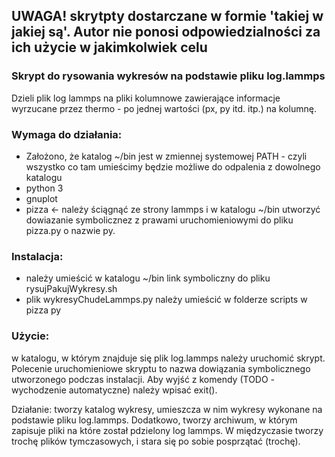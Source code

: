 ## UWAGA! skrytpty dostarczane w formie 'takiej w jakiej są'. Autor nie ponosi odpowiedzialności za ich użycie w jakimkolwiek celu

### Skrypt do rysowania wykresów na podstawie pliku log.lammps
Dzieli plik log lammps na pliki kolumnowe zawierające informacje wyrzucane
przez thermo - po jednej wartości (px, py itd. itp.) na kolumnę.

### Wymaga do działania:
* Założono, że katalog ~/bin jest w zmiennej systemowej PATH - czyli wszystko co tam umieścimy będzie możliwe do odpalenia z dowolnego katalogu
* python 3
* gnuplot
* pizza <- należy ściągnąć ze strony lammps i w katalogu ~/bin utworzyć dowiazanie symbolicznez z prawami uruchomieniowymi do pliku pizza.py o nazwie py.

### Instalacja:
* należy umieścić w katalogu ~/bin link symboliczny do pliku rysujPakujWykresy.sh
* plik wykresyChudeLammps.py należy umieścić w folderze scripts w pizza py


### Użycie:
w katalogu, w którym znajduje się plik log.lammps należy uruchomić skrypt. Polecenie uruchomieniowe skryptu to nazwa dowiązania symbolicznego utworzonego podczas instalacji.
Aby wyjść z komendy (TODO - wychodzenie automatyczne) należy wpisać exit().

Działanie:
tworzy katalog wykresy, umieszcza w nim wykresy wykonane na podstawie pliku log.lammps. Dodatkowo, tworzy archiwum, w którym zapisuje pliki na które został pdzielony log lammps. W międzyczasie tworzy trochę plików tymczasowych, i stara się po sobie posprzątać (trochę).
